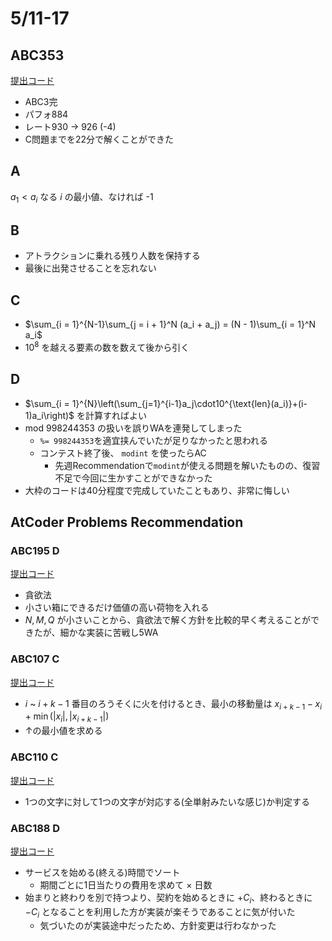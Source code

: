 # 5/11-17

## ABC353

[提出コード](https://atcoder.jp/contests/abc353/submissions?f.Task=&f.LanguageName=&f.Status=&f.User=dye8128)

- ABC3完
- パフォ884
- レート930 -> 926 (-4)
- C問題までを22分で解くことができた

## A

$a_1 < a_i$ なる $i$ の最小値、なければ -1

## B

- アトラクションに乗れる残り人数を保持する
- 最後に出発させることを忘れない

## C

- $\sum_{i = 1}^{N-1}\sum_{j = i + 1}^N (a_i + a_j) = (N - 1)\sum_{i = 1}^N a_i$
- $10^8$ を越える要素の数を数えて後から引く

## D

- $\sum_{i = 1}^{N}\left(\sum_{j=1}^{i-1}a_j\cdot10^{\text{len}(a_i)}+(i-1)a_i\right)$ を計算すればよい
- $\text{mod}\ 998244353$ の扱いを誤りWAを連発してしまった
  - `%= 998244353`を適宜挟んでいたが足りなかったと思われる
  - コンテスト終了後、 `modint` を使ったらAC
    - 先週Recommendationで`modint`が使える問題を解いたものの、復習不足で今回に生かすことができなかった
- 大枠のコードは40分程度で完成していたこともあり、非常に悔しい

## AtCoder Problems Recommendation

### ABC195 D

[提出コード](https://atcoder.jp/contests/abc195/submissions/53307073)

- 貪欲法
- 小さい箱にできるだけ価値の高い荷物を入れる
- $N,M,Q$ が小さいことから、貪欲法で解く方針を比較的早く考えることができたが、細かな実装に苦戦し5WA

### ABC107 C

[提出コード](https://atcoder.jp/contests/abc107/submissions/53462456)

- $i$ ~ $i + k - 1$ 番目のろうそくに火を付けるとき、最小の移動量は $x_{i+k-1}-x_i+\min(|x_i|,|x_{i+k-1}|)$
- ↑の最小値を求める

### ABC110 C

[提出コード](https://atcoder.jp/contests/abc110/submissions/53462994)

- 1つの文字に対して1つの文字が対応する(全単射みたいな感じ)か判定する

### ABC188 D

[提出コード](https://atcoder.jp/contests/abc188/submissions/53463649)

- サービスを始める(終える)時間でソート
  - 期間ごとに1日当たりの費用を求めて $\times$ 日数
- 始まりと終わりを別で持つより、契約を始めるときに $+C_i$、終わるときに $-C_i$ となることを利用した方が実装が楽そうであることに気が付いた
  - 気づいたのが実装途中だったため、方針変更は行わなかった
